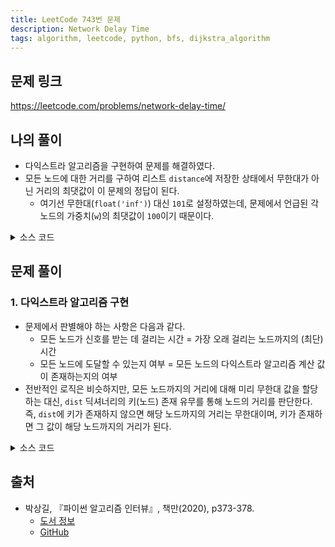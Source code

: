 ```yaml
---
title: LeetCode 743번 문제
description: Network Delay Time
tags: algorithm, leetcode, python, bfs, dijkstra_algorithm
---
```


## 문제 링크

https://leetcode.com/problems/network-delay-time/

## 나의 풀이

- 다익스트라 알고리즘을 구현하여 문제를 해결하였다.
- 모든 노드에 대한 거리를 구하여 리스트 `distance`에 저장한 상태에서 무한대가 아닌 거리의 최댓값이 이 문제의 정답이 된다.
  - 여기선 무한대(`float('inf')`) 대신 `101`로 설정하였는데, 문제에서 언급된 각 노드의 가중치(`w`)의 최댓값이 `100`이기 때문이다.

<details>
<summary>소스 코드</summary>
<div markdown="1">

```python
from typing import List
import collections
import heapq


class MySolution1:
    def networkDelayTime(self, times: List[List[int]], n: int, k: int) -> int:
        # 그래프 생성
        graph = collections.defaultdict(list)
        for u, v, w in times:
            graph[u].append((v, w))

        # 문제의 최대 w값이 100이므로 float('inf') 대신 101 설정
        distance = [101 for _ in range(n)]
        
        # k번째 거리를 0으로 초기화
        distance[k-1] = 0
        
        # 우선순위 큐 초기화
        queue = []
        heapq.heappush(queue, (0, k))

        while queue:
            weight, curr_node = heapq.heappop(queue)
            for v, w in graph[curr_node]:
                curr_distance = w + weight
                
                # 거리를 업데이트할 때만 우선순위 큐에 추가
                if curr_distance < distance[v-1]:
                    distance[v-1] = curr_distance
                    heapq.heappush(queue, (curr_distance, v))

        # 거리 리스트의 최댓값이 101이면 모든 노드에 접근할 수 없다는 의미
        return max(distance) if max(distance) != 101 else -1
```

</div>
</details>

## 문제 풀이

### 1. 다익스트라 알고리즘 구현

- 문제에서 판별해야 하는 사항은 다음과 같다.
  - 모든 노드가 신호를 받는 데 걸리는 시간 = 가장 오래 걸리는 노드까지의 (최단) 시간
  - 모든 노드에 도달할 수 있는지 여부 = 모든 노드의 다익스트라 알고리즘 계산 값이 존재하는지의 여부
- 전반적인 로직은 비슷하지만, 모든 노드까지의 거리에 대해 미리 무한대 값을 할당하는 대신, `dist` 딕셔너리의 키(노드) 존재 유무를 통해 노드의 거리를 판단한다. 즉, `dist`에 키가 존재하지 않으면 해당 노드까지의 거리는 무한대이며, 키가 존재하면 그 값이 해당 노드까지의 거리가 된다.

<details>
<summary>소스 코드</summary>
<div markdown="1">

```python
from typing import List
import collections
import heapq


class Solution1:
    def networkDelayTime(self, times: List[List[int]], n: int, k: int) -> int:
        graph = collections.defaultdict(list)
        for u, v, w in times:
            graph[u].append((v, w))

        # 큐 변수: [(소요 시간, 정점)]
        Q = [(0, k)]

        # 거리를 저장하는 dist 변수는 초깃값을 무한대로 모두 설정하는 대신
        # 초깃값이 0인 딕셔너리(defaultdict)로 초기화
        dist = collections.defaultdict(int)

        # 우선순위 큐 최솟값 기준으로 정점까지 최단 경로 삽입
        while Q:
            time, node = heapq.heappop(Q)

            # dist에 해당 노드가 존재하지 않음 = 해당 노드까지의 거리가 무한대
            if node not in dist:
                dist[node] = time
                for v, w in graph[node]:
                    alt = time + w
                    heapq.heappush(Q, (alt, v))

        # 모든 노드의 최단 경로를 구한 경우 dist의 노드 개수가 n개 존재
        if len(dist) == n:
            return max(dist.values())
        return -1
```

</div>
</details>

## 출처

- 박상길, 『파이썬 알고리즘 인터뷰』, 책만(2020), p373-378.
  - [도서 정보](https://www.onlybook.co.kr/entry/algorithm-interview)
  - [GitHub](https://github.com/onlybooks/algorithm-interview)
